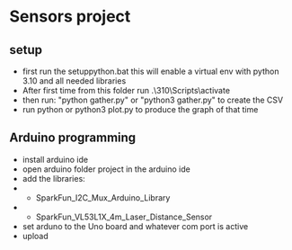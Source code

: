 # Sensors project #
## setup ##
* first run the setuppython.bat this will enable a virtual env with python 3.10 and all needed libraries
* After first time from this folder run .\310\Scripts\activate
* then run: "python gather.py" or "python3 gather.py" to create the CSV
* run python or python3 plot.py <csv file> to produce the graph of that time
  

## Arduino programming
* install arduino ide
* open arduino folder project in the arduino ide
* add the libraries:
* * SparkFun_I2C_Mux_Arduino_Library
* * SparkFun_VL53L1X_4m_Laser_Distance_Sensor
* set arduno to the Uno board and whatever com port is active
* upload
